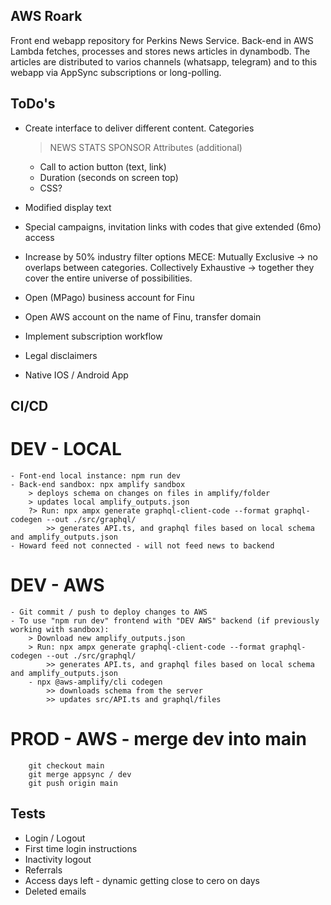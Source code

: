 ## AWS Roark
Front end webapp repository for Perkins News Service. Back-end in AWS Lambda fetches, processes and stores news articles in dynambodb. The articles are distributed to varios channels (whatsapp, telegram) and to this webapp via AppSync subscriptions or long-polling.

## ToDo's
- Create interface to deliver different content.
    Categories
    > NEWS
    > STATS
    > SPONSOR
    Attributes (additional)
    - Call to action button (text, link)
    - Duration (seconds on screen top)
    - CSS?
- Modified display text
- Special campaigns, invitation links with codes that give extended (6mo) access
- Increase by 50% industry filter options
    MECE:
    Mutually Exclusive → no overlaps between categories.
    Collectively Exhaustive → together they cover the entire universe of possibilities.

- Open (MPago) business account for Finu
- Open AWS account on the name of Finu, transfer domain 
- Implement subscription workflow
- Legal disclaimers

- Native IOS / Android App

## CI/CD

# DEV - LOCAL
    - Font-end local instance: npm run dev
    - Back-end sandbox: npx amplify sandbox
        > deploys schema on changes on files in amplify/folder
        > updates local amplify_outputs.json
        ?> Run: npx ampx generate graphql-client-code --format graphql-codegen --out ./src/graphql/ 
            >> generates API.ts, and graphql files based on local schema and amplify_outputs.json
    - Howard feed not connected - will not feed news to backend

# DEV - AWS
    - Git commit / push to deploy changes to AWS
    - To use "npm run dev" frontend with "DEV AWS" backend (if previously working with sandbox):
        > Download new amplify_outputs.json 
        > Run: npx ampx generate graphql-client-code --format graphql-codegen --out ./src/graphql/ 
            >> generates API.ts, and graphql files based on local schema and amplify_outputs.json 
        - npx @aws-amplify/cli codegen 
            >> downloads schema from the server
            >> updates src/API.ts and graphql/files

# PROD - AWS - merge dev into main
        git checkout main
        git merge appsync / dev
        git push origin main

## Tests
- Login / Logout
- First time login instructions
- Inactivity logout
- Referrals
- Access days left - dynamic getting close to cero on days
- Deleted emails
